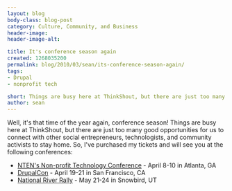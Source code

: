 ```yaml
---
layout: blog
body-class: blog-post
category: Culture, Community, and Business
header-image:
header-image-alt:

title: It's conference season again
created: 1268035200
permalink: blog/2010/03/sean/its-conference-season-again/
tags:
- Drupal
- nonprofit tech

short: Things are busy here at ThinkShout, but there are just too many good opportunities for us to stay home. 
author: sean
---
```

<p>Well, it's that time of the year again, conference season! Things are busy here at ThinkShout, but there are just too many good opportunities for us to connect with other social entrepreneurs, technologists, and community activists to stay home. So, I've purchased my tickets and will see you at the following conferences:
<ul>
<li><a href="http://www.nten.org/ntc" target="_blank">NTEN's Non-profit Technology Conference</a> - April 8-10 in Atlanta, GA</li>
<li><a href="http://sf2010.drupal.org/" target="_blank">DrupalCon</a> - April 19-21 in San Francisco, CA</li>
<li><a href="http://www.rivernetwork.org/programs/national-river-rally" target="_blank">National River Rally</a> - May 21-24 in Snowbird, UT</li>
</ul>
</p>
 
